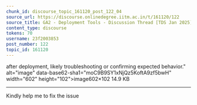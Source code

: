 ```yaml
---
chunk_id: discourse_topic_161120_post_122_04
source_url: https://discourse.onlinedegree.iitm.ac.in/t/161120/122
source_title: GA2 - Deployment Tools - Discussion Thread [TDS Jan 2025]
content_type: discourse
tokens: 70
username: 23f2003853
post_number: 122
topic_id: 161120
---
```


 after deployment, likely troubleshooting or confirming expected behavior." alt="image" data-base62-sha1="moC9B9SY1xNjQz5KoftA9zf5bwH" width="602" height="102">image602×102 14.9 KB

---

Kindly help me to fix the issue
